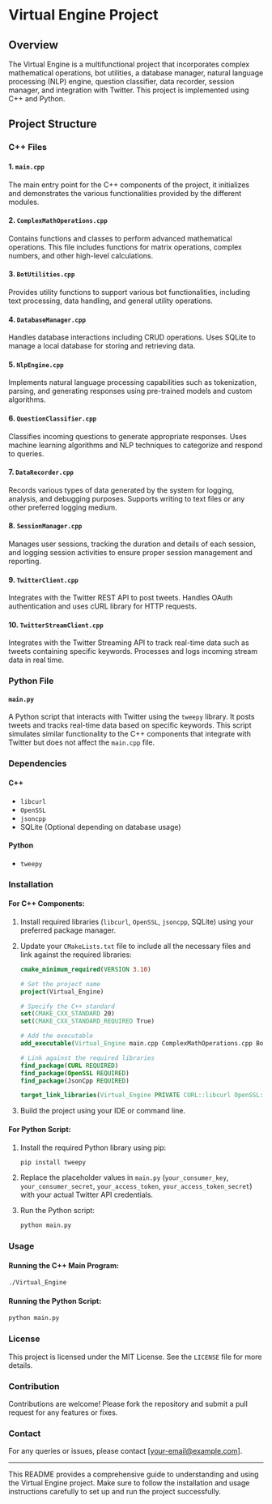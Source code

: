 # Virtual Engine Project

## Overview
The Virtual Engine is a multifunctional project that incorporates complex mathematical operations, bot utilities, a database manager, natural language processing (NLP) engine, question classifier, data recorder, session manager, and integration with Twitter. This project is implemented using C++ and Python.

## Project Structure

### C++ Files

#### 1. `main.cpp`
The main entry point for the C++ components of the project, it initializes and demonstrates the various functionalities provided by the different modules.

#### 2. `ComplexMathOperations.cpp`
Contains functions and classes to perform advanced mathematical operations. This file includes functions for matrix operations, complex numbers, and other high-level calculations.

#### 3. `BotUtilities.cpp`
Provides utility functions to support various bot functionalities, including text processing, data handling, and general utility operations.

#### 4. `DatabaseManager.cpp`
Handles database interactions including CRUD operations. Uses SQLite to manage a local database for storing and retrieving data.

#### 5. `NlpEngine.cpp`
Implements natural language processing capabilities such as tokenization, parsing, and generating responses using pre-trained models and custom algorithms.

#### 6. `QuestionClassifier.cpp`
Classifies incoming questions to generate appropriate responses. Uses machine learning algorithms and NLP techniques to categorize and respond to queries.

#### 7. `DataRecorder.cpp`
Records various types of data generated by the system for logging, analysis, and debugging purposes. Supports writing to text files or any other preferred logging medium.

#### 8. `SessionManager.cpp`
Manages user sessions, tracking the duration and details of each session, and logging session activities to ensure proper session management and reporting.

#### 9. `TwitterClient.cpp`
Integrates with the Twitter REST API to post tweets. Handles OAuth authentication and uses cURL library for HTTP requests.

#### 10. `TwitterStreamClient.cpp`
Integrates with the Twitter Streaming API to track real-time data such as tweets containing specific keywords. Processes and logs incoming stream data in real time.

### Python File

#### `main.py`
A Python script that interacts with Twitter using the `tweepy` library. It posts tweets and tracks real-time data based on specific keywords. This script simulates similar functionality to the C++ components that integrate with Twitter but does not affect the `main.cpp` file.

### Dependencies

#### C++
- `libcurl`
- `OpenSSL`
- `jsoncpp`
- SQLite (Optional depending on database usage)

#### Python
- `tweepy`

### Installation

#### For C++ Components:

1. Install required libraries (`libcurl`, `OpenSSL`, `jsoncpp`, SQLite) using your preferred package manager.

2. Update your `CMakeLists.txt` file to include all the necessary files and link against the required libraries:

    ```cmake
    cmake_minimum_required(VERSION 3.10)
    
    # Set the project name
    project(Virtual_Engine)
    
    # Specify the C++ standard
    set(CMAKE_CXX_STANDARD 20)
    set(CMAKE_CXX_STANDARD_REQUIRED True)
    
    # Add the executable
    add_executable(Virtual_Engine main.cpp ComplexMathOperations.cpp BotUtilities.cpp DatabaseManager.cpp NlpEngine.cpp QuestionClassifier.cpp DataRecorder.cpp SessionManager.cpp TwitterClient.cpp TwitterStreamClient.cpp)
    
    # Link against the required libraries
    find_package(CURL REQUIRED)
    find_package(OpenSSL REQUIRED)
    find_package(JsonCpp REQUIRED)
    
    target_link_libraries(Virtual_Engine PRIVATE CURL::libcurl OpenSSL::SSL jsoncpp_lib)
    ```

3. Build the project using your IDE or command line.

#### For Python Script:

1. Install the required Python library using pip:

    ```sh
    pip install tweepy
    ```

2. Replace the placeholder values in `main.py` (`your_consumer_key`, `your_consumer_secret`, `your_access_token`, `your_access_token_secret`) with your actual Twitter API credentials.

3. Run the Python script:

    ```sh
    python main.py
    ```

### Usage

#### Running the C++ Main Program:

```sh
./Virtual_Engine
```

#### Running the Python Script:

```sh
python main.py
```

### License
This project is licensed under the MIT License. See the `LICENSE` file for more details.

### Contribution
Contributions are welcome! Please fork the repository and submit a pull request for any features or fixes.

### Contact
For any queries or issues, please contact [your-email@example.com].

---
This README provides a comprehensive guide to understanding and using the Virtual Engine project. Make sure to follow the installation and usage instructions carefully to set up and run the project successfully.
